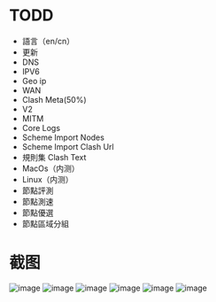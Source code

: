 # TODD
+ 語言（en/cn）
+ 更新
+ DNS
+ IPV6
+ Geo ip
+ WAN
+ Clash Meta(50%)
+ V2
+ MITM
+ Core Logs
+ Scheme Import Nodes
+ Scheme Import Clash Url
+ 規則集 Clash Text
+ MacOs（内测）
+ Linux（内测）
+ 節點評測
+ 節點測速
+ 節點優選
+ 節點區域分組

# 截图
![image](https://user-images.githubusercontent.com/114529951/227934208-cdff68f4-19e1-4ffa-89f0-d88743e62928.png)
![image](https://user-images.githubusercontent.com/114529951/227934263-8c378a74-b592-45b4-94fe-4e375ab665ba.png)
![image](https://user-images.githubusercontent.com/114529951/227934353-badda1d8-c044-428e-b930-94eba8b3bf73.png)
![image](https://user-images.githubusercontent.com/114529951/227934378-f04f5419-647c-413f-bc43-daa653d56856.png)
![image](https://user-images.githubusercontent.com/114529951/227934469-ef4f2614-83a5-46f2-be2d-5fad9fc0d63c.png)
![image](https://user-images.githubusercontent.com/114529951/227934675-0e0237e5-b38b-47fc-a66b-cd5797f6ebe3.png)
